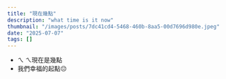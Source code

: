 ```yaml
---
title: "現在幾點"
description: "what time is it now"
thumbnail: "/images/posts/7dc41cd4-5468-460b-8aa5-00d7696d980e.jpeg"
date: "2025-07-07"
tags: []
---
```

- ㄟ ㄟ現在是幾點
- 我們幸福的起點😔
